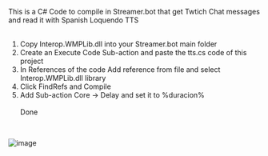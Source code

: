 This is a C# Code to compile in Streamer.bot that get Twtich Chat messages and read it with Spanish Loquendo TTS<br />
<br />
1. Copy Interop.WMPLib.dll into your Streamer.bot main folder<br />
2. Create an Execute Code Sub-action and paste the tts.cs code of this project<br />
3. In References of the code Add reference from file and select Interop.WMPLib.dll library<br />
4. Click FindRefs and Compile<br />
5. Add Sub-action Core -> Delay and set it to %duracion%<br /><br />
Done<br />
<br />

![image](https://github.com/bastianbatory/loquendoTTSTwtchChat/assets/29646707/505095cb-08ba-4c2d-bf3b-98d532e1454c)
